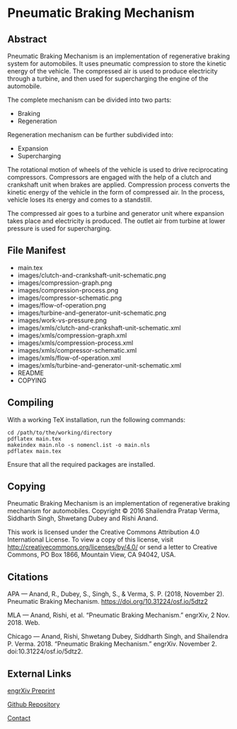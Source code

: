 # Pneumatic Braking Mechanism

## Abstract

Pneumatic Braking Mechanism is an implementation of regenerative braking system for automobiles. It uses pneumatic compression to store the kinetic energy of the vehicle. The compressed air is used to produce electricity through a turbine, and then used for supercharging the engine of the automobile.

The complete mechanism can be divided into two parts:

- Braking
- Regeneration

Regeneration mechanism can be further subdivided into:

- Expansion
- Supercharging

The rotational motion of wheels of the vehicle is used to drive reciprocating compressors. Compressors are engaged with the help of a clutch and crankshaft unit when brakes are applied. Compression process converts the kinetic energy of the vehicle in the form of compressed air. In the process, vehicle loses its energy and comes to a standstill.

The compressed air goes to a turbine and generator unit where expansion takes place and electricity is produced. The outlet air from turbine at lower pressure is used for supercharging.

## File Manifest

- main.tex
- images/clutch-and-crankshaft-unit-schematic.png
- images/compression-graph.png
- images/compression-process.png
- images/compressor-schematic.png
- images/flow-of-operation.png
- images/turbine-and-generator-unit-schematic.png
- images/work-vs-pressure.png
- images/xmls/clutch-and-crankshaft-unit-schematic.xml
- images/xmls/compression-graph.xml
- images/xmls/compression-process.xml
- images/xmls/compressor-schematic.xml
- images/xmls/flow-of-operation.xml
- images/xmls/turbine-and-generator-unit-schematic.xml
- README
- COPYING

## Compiling

With a working TeX installation, run the following commands:

	cd /path/to/the/working/directory
	pdflatex main.tex
	makeindex main.nlo -s nomencl.ist -o main.nls
	pdflatex main.tex

Ensure that all the required packages are installed.

## Copying

Pneumatic Braking Mechanism is an implementation of regenerative braking mechanism for automobiles. Copyright © 2016 Shailendra Pratap Verma, Siddharth Singh, Shwetang Dubey and Rishi Anand.

This work is licensed under the Creative Commons Attribution 4.0 International License. To view a copy of this license, visit http://creativecommons.org/licenses/by/4.0/ or send a letter to Creative Commons, PO Box 1866, Mountain View, CA 94042, USA.

## Citations

APA — Anand, R., Dubey, S., Singh, S., & Verma, S. P. (2018, November 2). Pneumatic Braking Mechanism. https://doi.org/10.31224/osf.io/5dtz2

MLA — Anand, Rishi, et al. “Pneumatic Braking Mechanism.” engrXiv, 2 Nov. 2018. Web.

Chicago — Anand, Rishi, Shwetang Dubey, Siddharth Singh, and Shailendra P. Verma. 2018. “Pneumatic Braking Mechanism.” engrXiv. November 2. doi:10.31224/osf.io/5dtz2.

## External Links

[engrXiv Preprint](https://doi.org/10.31224/osf.io/5dtz2)

[Github Repository](https://github.com/rishianand54/pneumatic-braking-mechanism)

[Contact](https://rishianand.me/about/)
